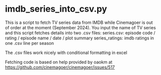 # imdb_series_into_csv.py

This is a script to fetch TV series data from IMDB while Cinemagoer is out of order at the moment (September 2024).
You input the name of TV series and this script fetches details into two .csv files:
series.csv: episode code / rating / episode name / date / plot summary
series_ratings: imdb ratings in one .csv line per season

The .csv files work nicely with conditional formatting in excel

Fetching code is based on help provided by oaokm at https://github.com/cinemagoer/cinemagoer/issues/517
